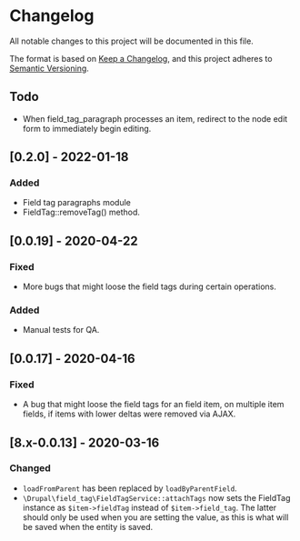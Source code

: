 # Changelog

All notable changes to this project will be documented in this file.

The format is based on [Keep a Changelog](https://keepachangelog.com/en/1.0.0/), and this project adheres to [Semantic Versioning](https://semver.org/spec/v2.0.0.html).

## Todo

- When field_tag_paragraph processes an item, redirect to the node edit form to immediately begin editing.

## [0.2.0] - 2022-01-18

### Added

- Field tag paragraphs module
- FieldTag::removeTag() method.

## [0.0.19] - 2020-04-22

### Fixed

- More bugs that might loose the field tags during certain operations.

### Added

- Manual tests for QA.

## [0.0.17] - 2020-04-16

### Fixed

- A bug that might loose the field tags for an field item, on multiple item fields, if items with lower deltas were removed via AJAX.

## [8.x-0.0.13] - 2020-03-16

### Changed

- `loadFromParent` has been replaced by `loadByParentField`.
- `\Drupal\field_tag\FieldTagService::attachTags` now sets the FieldTag instance as `$item->fieldTag` instead of `$item->field_tag`. The latter should only be used when you are setting the value, as this is what will be saved when the entity is saved.
